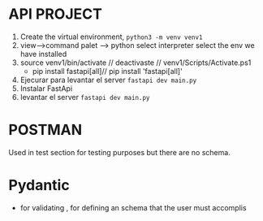 # API PROJECT

1. Create the virtual environment, ``python3 -m venv venv1``
2. view-->command palet --> python select interpreter select the env we have installed
3. source venv1/bin/activate // deactivaste // venv1/Scripts/Activate.ps1
    - pip install fastapi[all]// pip install 'fastapi[all]'
4. Ejecurar para levantar el server ``fastapi dev main.py``
5. Instalar FastApi
6. levantar el server ``fastapi dev main.py``

# POSTMAN
Used in test section for testing purposes but there are no schema.

# Pydantic
- for validating , for defining an schema that the user must accomplis

